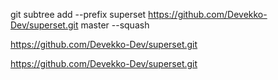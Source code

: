 git subtree add --prefix superset https://github.com/Devekko-Dev/superset.git master --squash

https://github.com/Devekko-Dev/superset.git

https://github.com/Devekko-Dev/superset.git